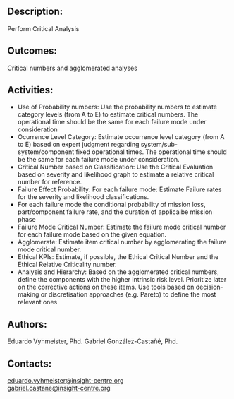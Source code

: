 ## Description:
Perform Critical Analysis

## Outcomes:
Critical numbers and agglomerated analyses

## Activities: 
   - Use of Probability numbers: Use the probability numbers to estimate category levels (from A to E) to estimate critical numbers. The operational time should be the same for each failure mode under consideration
   - Ocurrence Level Category: Estimate occurrence level category (from A to E) based on expert judgment regarding system/sub-system/component fixed operational times. The operational time should be the same for each failure mode under consideration.
   - Critical Number based on Classification: Use the Critical Evaluation based on severity and likelihood graph to estimate a relative critical number for reference.
   - Failure Effect Probability: For each failure mode: Estimate Failure rates for the severity and likelihood  classifications.
   - For each failure mode  the conditional probability of mission loss, part/component failure rate, and the duration of applicalbe mission phase
   - Failure Mode Critical Number: Estimate the failure mode critical number for each failure mode based on the given equation.
   - Agglomerate: Estimate item critical number by agglomerating the failure mode critical number.
   - Ethical KPIs: Estimate, if possible, the Ethical Critical Number and the Ethical Relative Criticality number.
   - Analysis and Hierarchy: Based on the agglomerated critical numbers, define the components with the higher intrinsic risk level. Prioritize later on the corrective actions on these items. Use tools based on decision-making or discretisation approaches (e.g. Pareto) to define the most relevant ones

## Authors:
Eduardo Vyhmeister, Phd. 
Gabriel González-Castañé, Phd.

## Contacts:
eduardo.vyhmeister@insight-centre.org <br />
gabriel.castane@insight-centre.org <br />